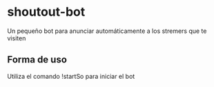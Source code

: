 # shoutout-bot

Un pequeño bot para anunciar automáticamente a los stremers que te visiten

## Forma de uso

Utiliza el comando !startSo para iniciar el bot
